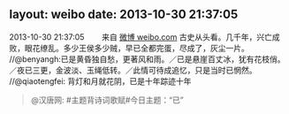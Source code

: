 layout: weibo
date: 2013-10-30 21:37:05
---
<meta name="referrer" content="no-referrer" />

2013-10-30 21:37:05  &nbsp;&nbsp;&nbsp;&nbsp;&nbsp;&nbsp; 来自 <a href="http://weibo.com/" rel="nofollow">微博 weibo.com</a>
古史从头看。几千年，兴亡成败，眼花缭乱。多少王侯多少贼，早已全都完蛋，尽成了，灰尘一片。 //@benyangh:已是黄昏独自愁，更著风和雨。／已是悬崖百丈冰，犹有花枝俏。／夜已三更，金波淡、玉绳低转。／此情可待成追忆，只是当时已惘然。 //@qiaotengfei: 背灯和月就花阴，已是十年踪迹十年️
>  @汉唐网: #主题背诗词歌赋#今日主题：“已” ​​​

